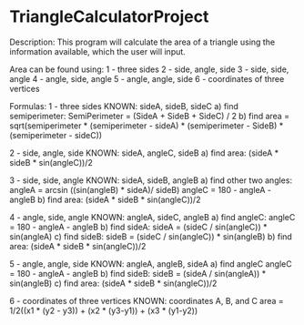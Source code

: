 # TriangleCalculatorProject

Description: This program will calculate the area of a triangle using the information available, which the user will input.

  Area can be found using:
  1 - three sides
  2 - side, angle, side
  3 - side, side, angle
  4 - angle, side, angle
  5 - angle, angle, side
  6 - coordinates of three vertices

  Formulas:
  1 - three sides
      KNOWN: sideA, sideB, sideC
      a) find semiperimeter:
         SemiPerimeter = (SideA + SideB + SideC) / 2
      b) find area = 
          sqrt(semiperimeter * (semiperimeter - sideA) * (semiperimeter - SideB) * 
          (semiperimeter - sideC))
  
  2 - side, angle, side 
      KNOWN: sideA, angleC, sideB
      a) find area: 
         (sideA * sideB * sin(angleC))/2
  
  3 - side, side, angle 
      KNOWN: sideA, sideB, angleB
      a) find other two angles: 
          angleA = arcsin ((sin(angleB) * sideA)/ 
                   sideB)
          angleC = 180 - angleA - angleB
      b) find area:
          (sideA * sideB * sin(angleC))/2
  
  4 - angle, side, angle 
      KNOWN: angleA, sideC, angleB
      a) find angleC:
         angleC = 180 - angleA - angleB
      b) find sideA:
         sideA = (sideC / sin(angleC)) * sin(angleA)
      c) find sideB:
         sideB = (sideC / sin(angleC)) * sin(angleB)
      b) find area:
         (sideA * sideB * sin(angleC))/2
  
  5 - angle, angle, side 
      KNOWN: angleA, angleB, sideA
      a) find angleC
         angleC = 180 - angleA - angleB
      b) find sideB:
         sideB = (sideA / sin(angleA)) * sin(angleB)
      c) find area:
         (sideA * sideB * sin(angleC))/2

  6 - coordinates of three vertices 
      KNOWN: coordinates A, B, and C
      area = 1/2((x1 * (y2 - y3)) + (x2 * (y3-y1)) + 
      (x3 * (y1-y2))

